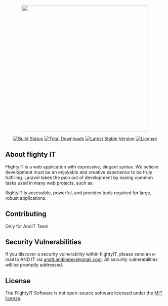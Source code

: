 <p align="center"><img src="https://myflighty.com/images/logo-111x33.png" width="400"></p>

<p align="center">
<a href="#"><img src="https://travis-ci.org/laravel/framework.svg" alt="Build Status"></a>
<a href="#"><img src="https://poser.pugx.org/laravel/framework/d/total.svg" alt="Total Downloads"></a>
<a href="#"><img src="https://poser.pugx.org/laravel/framework/v/stable.svg" alt="Latest Stable Version"></a>
<a href="#"><img src="https://poser.pugx.org/laravel/framework/license.svg" alt="License"></a>
</p>

## About flighty IT

FlightyIT is a web application with expressive, elegant syntax. We believe development must be an enjoyable and creative experience to be truly fulfilling. Laravel takes the pain out of development by easing common tasks used in many web projects, such as:


flightyIT is accessible, powerful, and provides tools required for large, robust applications.

## Contributing

Only for AndIT Team

## Security Vulnerabilities

If you discover a security vulnerability within flightyIT, please send an e-mail to AND IT via [andit.andimpex@gmail.com](mailto:andit.andimpex@gmail.com). All security vulnerabilities will be promptly addressed.

## License

The FlightyIT Software is not open-source software licensed under the [MIT license](https://opensource.org/licenses/MIT).
